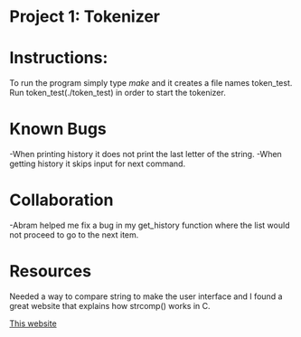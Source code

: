 Project 1: Tokenizer
====================
# Instructions:

To run the program simply type *make* and it creates a file names token_test.
Run token_test(./token_test) in order to start the tokenizer.

# Known Bugs

  -When printing history it does not print the last letter of the string.
  -When getting history it skips input for next command.

# Collaboration

  -Abram helped me fix a bug in my get_history function where the list would
   not proceed to go to the next item.

# Resources

Needed a way to compare string to make the user interface and I found a great
website that explains how strcomp() works in C.

[This website](https://overiq.com/c-programming-101/the-strcmp-function-in-c/#)
